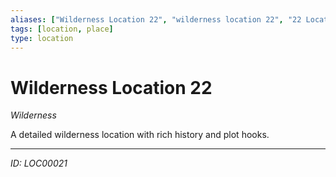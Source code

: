 ```yaml
---
aliases: ["Wilderness Location 22", "wilderness location 22", "22 Location Wilderness"]
tags: [location, place]
type: location
---
```


# Wilderness Location 22

*Wilderness*

A detailed wilderness location with rich history and plot hooks.

---
*ID: LOC00021*